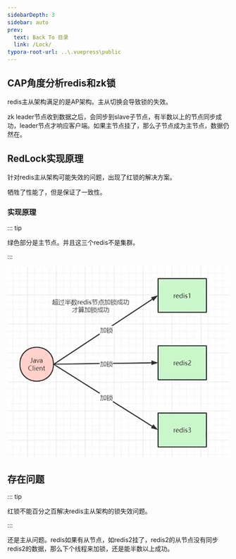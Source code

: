```yaml
---
sidebarDepth: 3
sidebar: auto
prev:
  text: Back To 目录
  link: /Lock/
typora-root-url: ..\.vuepress\public
---
```




## CAP角度分析redis和zk锁

redis主从架构满足的是AP架构。主从切换会导致锁的失效。

zk leader节点收到数据之后，会同步到slave子节点，有半数以上的节点同步成功，leader节点才响应客户端。如果主节点挂了，那么子节点成为主节点，数据仍然在。





## RedLock实现原理

针对redis主从架构可能失效的问题，出现了红锁的解决方案。

牺牲了性能了，但是保证了一致性。

### 实现原理

::: tip

绿色部分是主节点。并且这三个redis不是集群。

:::

![image-20220810150530278](/images/Redis/image-20220810150530278.png)



## 存在问题

::: tip

红锁不能百分之百解决redis主从架构的锁失效问题。

:::

还是主从问题。redis如果有从节点，如redis2挂了，redis2的从节点没有同步redis2的数据，那么下个线程来加锁，还是能半数以上成功。